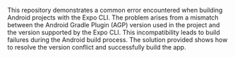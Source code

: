This repository demonstrates a common error encountered when building Android projects with the Expo CLI. The problem arises from a mismatch between the Android Gradle Plugin (AGP) version used in the project and the version supported by the Expo CLI. This incompatibility leads to build failures during the Android build process. The solution provided shows how to resolve the version conflict and successfully build the app.